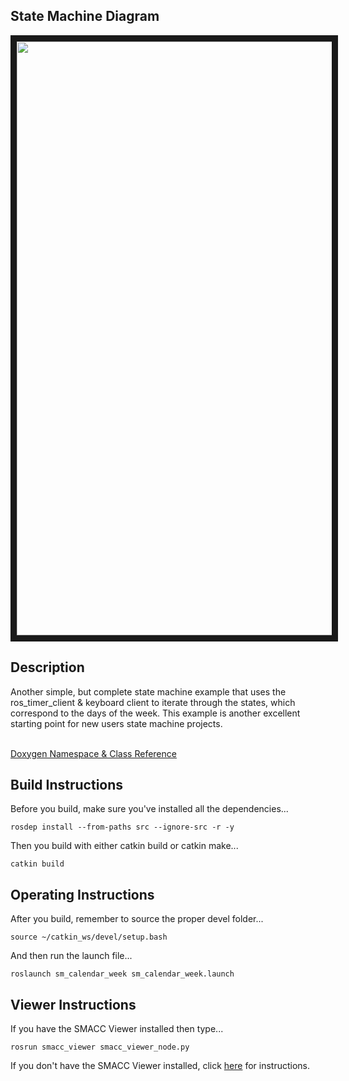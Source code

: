   <h2>State Machine Diagram</h2>
 <img src="https://github.com/reelrbtx/SMACC/blob/master/smacc_sm_reference_library/sm_calendar_week/docs/smacc_state_machine_20200206-003738.dot.svg" width="950" align="center" border="10"/>

 <h2>Description</h2> Another simple, but complete state machine example that uses the ros_timer_client & keyboard client to iterate through the states, which correspond to the days of the week. This example is another excellent starting point for new users state machine projects.<br></br>

 <a href="https://reelrbtx.github.io/smacc_doxygen/master/html/namespacesm__calendar__week.html">Doxygen Namespace & Class Reference</a>

 <h2>Build Instructions</h2>
Before you build, make sure you've installed all the dependencies...

```
rosdep install --from-paths src --ignore-src -r -y
```

Then you build with either catkin build or catkin make...

```
catkin build
```

<h2>Operating Instructions</h2>
After you build, remember to source the proper devel folder...

```
source ~/catkin_ws/devel/setup.bash
```

And then run the launch file...

```
roslaunch sm_calendar_week sm_calendar_week.launch
```

 <h2>Viewer Instructions</h2>
If you have the SMACC Viewer installed then type...

```
rosrun smacc_viewer smacc_viewer_node.py
```

If you don't have the SMACC Viewer installed, click <a href="http://smacc.ninja/smacc-viewer/">here</a> for instructions.
